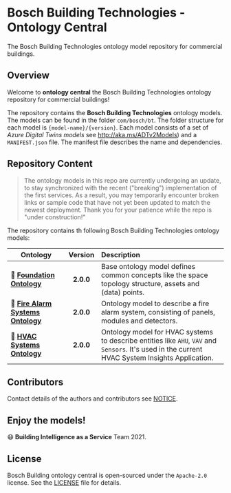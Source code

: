 # Bosch Building Technologies - Ontology Central

The Bosch Building Technologies ontology model repository for commercial buildings.

## Overview

Welcome to **ontology central** the Bosch Building Technologies ontology repository for commercial buildings!

The repository contains the **Bosch Building Technologies** ontology models. The models can be found in the folder `com/bosch/bt`. The folder structure for each model is `{model-name}/{version}`. Each model consists of a set of *Azure Digital Twins models* see <http://aka.ms/ADTv2Models>) and a `MANIFEST.json` file. The manifest file describes the name and dependencies.

## Repository Content

> The ontology models in this repo are currently undergoing an update, to stay synchronized with the recent ("breaking") implementation of the first services. As a result, you may temporarily encounter broken links or sample code that have not yet been updated to match the newest deployment. Thank you for your patience while the repo is "under construction!"

The repository contains th following Bosch Building Technologies ontology models:

Ontology | Version | Description
--- | :-: | :--
:notebook: [**Foundation Ontology**](./com/bosch/bt/Foundation/2.0.0) | **2.0.0** | Base ontology model defines common concepts like the space topology structure, assets and (data) points.
:notebook: [**Fire Alarm Systems Ontology**](./com/bosch/bt/fire-alarm-systems/2.0.0) | **2.0.0** | Ontology model to describe a fire alarm system, consisting of panels, modules and detectors.
:notebook: [**HVAC Systems Ontology**](./com/bosch/bt/hvac-systems/2.0.0) | **2.0.0** | Ontology model for HVAC systems to describe entities like `AHU`, `VAV` and `Sensors`. It's used in the current HVAC System Insights Application.

## Contributors

Contact details of the authors and contributors see [NOTICE](NOTICE).

## Enjoy the models!

:mask: **Building Intelligence as a Service** Team 2021.

## License

Bosch Building ontology central is open-sourced under the `Apache-2.0` license. See the [LICENSE](LICENSE) file for details.
